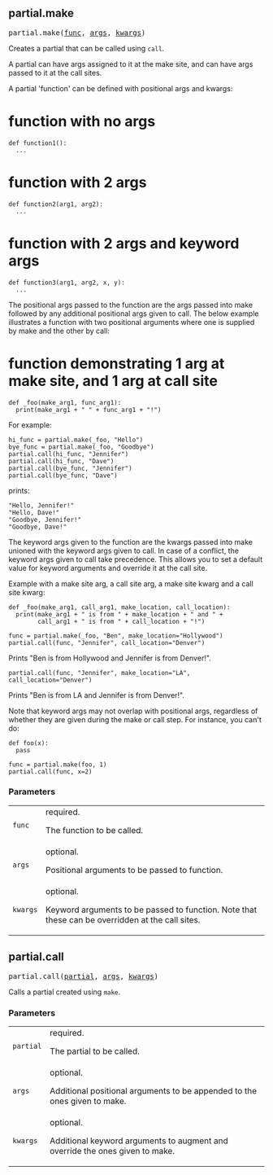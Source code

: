## partial.make

<pre>
partial.make(<a href="#partial.make-func">func</a>, <a href="#partial.make-args">args</a>, <a href="#partial.make-kwargs">kwargs</a>)
</pre>

Creates a partial that can be called using `call`.

A partial can have args assigned to it at the make site, and can have args
passed to it at the call sites.

A partial 'function' can be defined with positional args and kwargs:

  # function with no args
  ```
  def function1():
    ...
  ```

  # function with 2 args
  ```
  def function2(arg1, arg2):
    ...
  ```

  # function with 2 args and keyword args
  ```
  def function3(arg1, arg2, x, y):
    ...
  ```

The positional args passed to the function are the args passed into make
followed by any additional positional args given to call. The below example
illustrates a function with two positional arguments where one is supplied by
make and the other by call:

  # function demonstrating 1 arg at make site, and 1 arg at call site
  ```
  def _foo(make_arg1, func_arg1):
    print(make_arg1 + " " + func_arg1 + "!")
  ```

For example:

  ```
  hi_func = partial.make(_foo, "Hello")
  bye_func = partial.make(_foo, "Goodbye")
  partial.call(hi_func, "Jennifer")
  partial.call(hi_func, "Dave")
  partial.call(bye_func, "Jennifer")
  partial.call(bye_func, "Dave")
  ```

prints:

  ```
  "Hello, Jennifer!"
  "Hello, Dave!"
  "Goodbye, Jennifer!"
  "Goodbye, Dave!"
  ```

The keyword args given to the function are the kwargs passed into make
unioned with the keyword args given to call. In case of a conflict, the
keyword args given to call take precedence. This allows you to set a default
value for keyword arguments and override it at the call site.

Example with a make site arg, a call site arg, a make site kwarg and a
call site kwarg:

  ```
  def _foo(make_arg1, call_arg1, make_location, call_location):
    print(make_arg1 + " is from " + make_location + " and " +
          call_arg1 + " is from " + call_location + "!")

  func = partial.make(_foo, "Ben", make_location="Hollywood")
  partial.call(func, "Jennifer", call_location="Denver")
  ```
  
Prints "Ben is from Hollywood and Jennifer is from Denver!".

  ```
  partial.call(func, "Jennifer", make_location="LA", call_location="Denver")
  ```
  
Prints "Ben is from LA and Jennifer is from Denver!".

Note that keyword args may not overlap with positional args, regardless of
whether they are given during the make or call step. For instance, you can't
do:

```
def foo(x):
  pass

func = partial.make(foo, 1)
partial.call(func, x=2)
```

### Parameters

<table class="params-table">
  <colgroup>
    <col class="col-param" />
    <col class="col-description" />
  </colgroup>
  <tbody>
    <tr id="partial.make-func">
      <td><code>func</code></td>
      <td>
        required.
        <p>
          The function to be called.
        </p>
      </td>
    </tr>
    <tr id="partial.make-args">
      <td><code>args</code></td>
      <td>
        optional.
        <p>
          Positional arguments to be passed to function.
        </p>
      </td>
    </tr>
    <tr id="partial.make-kwargs">
      <td><code>kwargs</code></td>
      <td>
        optional.
        <p>
          Keyword arguments to be passed to function. Note that these can
          be overridden at the call sites.
        </p>
      </td>
    </tr>
  </tbody>
</table>


## partial.call

<pre>
partial.call(<a href="#partial.call-partial">partial</a>, <a href="#partial.call-args">args</a>, <a href="#partial.call-kwargs">kwargs</a>)
</pre>

Calls a partial created using `make`.

### Parameters

<table class="params-table">
  <colgroup>
    <col class="col-param" />
    <col class="col-description" />
  </colgroup>
  <tbody>
    <tr id="partial.call-partial">
      <td><code>partial</code></td>
      <td>
        required.
        <p>
          The partial to be called.
        </p>
      </td>
    </tr>
    <tr id="partial.call-args">
      <td><code>args</code></td>
      <td>
        optional.
        <p>
          Additional positional arguments to be appended to the ones given to
       make.
        </p>
      </td>
    </tr>
    <tr id="partial.call-kwargs">
      <td><code>kwargs</code></td>
      <td>
        optional.
        <p>
          Additional keyword arguments to augment and override the ones
          given to make.
        </p>
      </td>
    </tr>
  </tbody>
</table>


